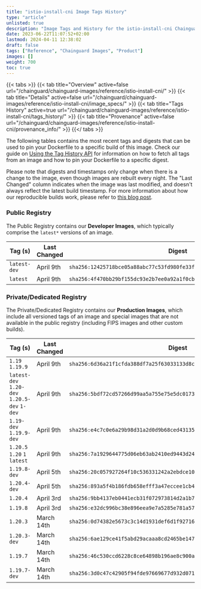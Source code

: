 ```yaml
---
title: "istio-install-cni Image Tags History"
type: "article"
unlisted: true
description: "Image Tags and History for the istio-install-cni Chainguard Image"
date: 2023-06-22T11:07:52+02:00
lastmod: 2024-04-11 12:38:02
draft: false
tags: ["Reference", "Chainguard Images", "Product"]
images: []
weight: 700
toc: true
---
```


{{< tabs >}}
{{< tab title="Overview" active=false url="/chainguard/chainguard-images/reference/istio-install-cni/" >}}
{{< tab title="Details" active=false url="/chainguard/chainguard-images/reference/istio-install-cni/image_specs/" >}}
{{< tab title="Tags History" active=true url="/chainguard/chainguard-images/reference/istio-install-cni/tags_history/" >}}
{{< tab title="Provenance" active=false url="/chainguard/chainguard-images/reference/istio-install-cni/provenance_info/" >}}
{{</ tabs >}}

The following tables contains the most recent tags and digests that can be used to pin your Dockerfile to a specific build of this image. Check our guide on [Using the Tag History API](/chainguard/chainguard-images/using-the-tag-history-api/) for information on how to fetch all tags from an image and how to pin your Dockerfile to a specific digest.

Please note that digests and timestamps only change when there is a change to the image, even though images are rebuilt every night. The "Last Changed" column indicates when the image was last modified, and doesn't always reflect the latest build timestamp. For more information about how our reproducible builds work, please refer to [this blog post](https://www.chainguard.dev/unchained/reproducing-chainguards-reproducible-image-builds).

### Public Registry
The Public Registry contains our **Developer Images**, which typically comprise the `latest*` versions of an image.

| Tag (s)       | Last Changed | Digest                                                                    |
|---------------|--------------|---------------------------------------------------------------------------|
|  `latest-dev` | April 9th    | `sha256:12425718bce05a88abc77c53fd980fe33f5587e2958f069bb2ff6dd869897b39` |
|  `latest`     | April 9th    | `sha256:4f470bb29bf155dc93e2b7ee0a92a1f0cbf2ba3ca92535da9bab8316a8652ac2` |


### Private/Dedicated Registry
The Private/Dedicated Registry contains our **Production Images**, which include all versioned tags of an image and special images that are not available in the public registry (including FIPS images and other custom builds).

| Tag (s)                                       | Last Changed | Digest                                                                    |
|-----------------------------------------------|--------------|---------------------------------------------------------------------------|
|  `1.19` `1.19.9`                              | April 9th    | `sha256:6d36a21f1cfda388df7a25f63033133d8cc6c971a0c1bb3f83d5ff9e2b7a4e1f` |
|  `latest-dev` `1.20-dev` `1.20.5-dev` `1-dev` | April 9th    | `sha256:5bdf72cd57266d99aa5a755e75e5dc0173c16fc9c403f35c341c60f9558d0337` |
|  `1.19-dev` `1.19.9-dev`                      | April 9th    | `sha256:e4c7c0e6a29b98d31a2d0d9b68ced43135d8400de9c0962e54d3d0d413af9dd4` |
|  `1.20.5` `1.20` `1` `latest`                 | April 9th    | `sha256:7a1929644775d06eb63ab2410ed9443d248571da9015f898e66314d9ab0e9218` |
|  `1.19.8-dev`                                 | April 5th    | `sha256:20c057927264f10c536331242a2ebdce109e86c23d5fa2245f8e650262fabff4` |
|  `1.20.4-dev`                                 | April 5th    | `sha256:893a5f4b186fdb658efff3a47eccee1cb45f41939dd2a6fad7377c80d815dcfb` |
|  `1.20.4`                                     | April 3rd    | `sha256:9bb4137eb0441ecb31f072973814d2a1b7f83ccd817de2099d4a8149ffbedc60` |
|  `1.19.8`                                     | April 3rd    | `sha256:e32dc996bc38e896eea9e7a5285e781a57755e57263017d9bdc0d827cbc07f2a` |
|  `1.20.3`                                     | March 14th   | `sha256:0d74382e5673c3c14d1931def6d1f92716c173253993946e8042effc610c0edb` |
|  `1.20.3-dev`                                 | March 14th   | `sha256:6ae129ce41f5abd29acaaa8cd2465be1473bd467c9b20b10a7af1a53374b78a1` |
|  `1.19.7`                                     | March 14th   | `sha256:46c530ccd6228c8ce64898b196ae8c900a006d464d419e05d267436655bb9aa0` |
|  `1.19.7-dev`                                 | March 14th   | `sha256:3d0c47c42905f94fde97669677d932d07141d3890418da6b7188e4a6a440081e` |

